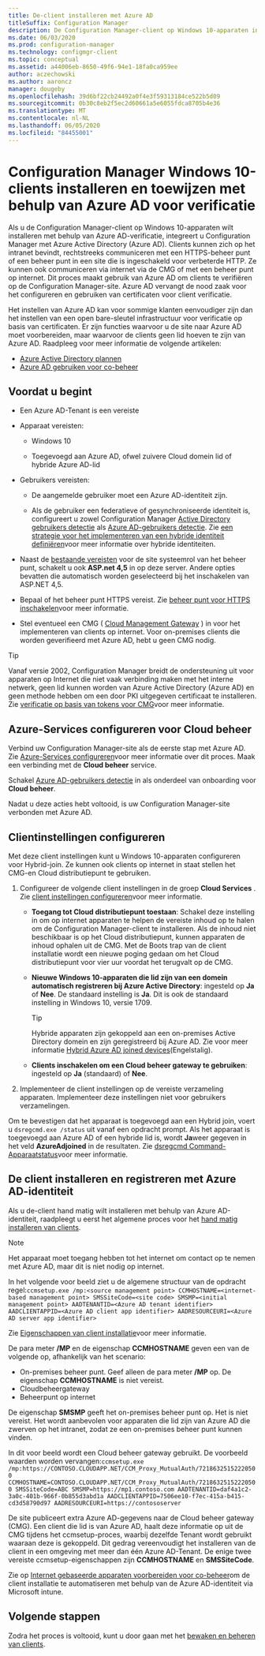 ```yaml
---
title: De-client installeren met Azure AD
titleSuffix: Configuration Manager
description: De Configuration Manager-client op Windows 10-apparaten installeren en toewijzen met behulp van Azure Active Directory voor verificatie
ms.date: 06/03/2020
ms.prod: configuration-manager
ms.technology: configmgr-client
ms.topic: conceptual
ms.assetid: a44006eb-8650-49f6-94e1-18fa0ca959ee
author: aczechowski
ms.author: aaroncz
manager: dougeby
ms.openlocfilehash: 39d6bf22cb24492a0f4e3f59313184ce522b5d09
ms.sourcegitcommit: 0b30c8eb2f5ec2d60661a5e6055fdca8705b4e36
ms.translationtype: MT
ms.contentlocale: nl-NL
ms.lasthandoff: 06/05/2020
ms.locfileid: "84455001"
---
```

# <a name="install-and-assign-configuration-manager-windows-10-clients-using-azure-ad-for-authentication"></a>Configuration Manager Windows 10-clients installeren en toewijzen met behulp van Azure AD voor verificatie

Als u de Configuration Manager-client op Windows 10-apparaten wilt installeren met behulp van Azure AD-verificatie, integreert u Configuration Manager met Azure Active Directory (Azure AD). Clients kunnen zich op het intranet bevindt, rechtstreeks communiceren met een HTTPS-beheer punt of een beheer punt in een site die is ingeschakeld voor verbeterde HTTP. Ze kunnen ook communiceren via internet via de CMG of met een beheer punt op internet. Dit proces maakt gebruik van Azure AD om clients te verifiëren op de Configuration Manager-site. Azure AD vervangt de nood zaak voor het configureren en gebruiken van certificaten voor client verificatie.

Het instellen van Azure AD kan voor sommige klanten eenvoudiger zijn dan het instellen van een open bare-sleutel infrastructuur voor verificatie op basis van certificaten. Er zijn functies waarvoor u de site naar Azure AD moet voorbereiden, maar waarvoor de clients geen lid hoeven te zijn van Azure AD.<!-- SCCMDocs issue 1259 --> Raadpleeg voor meer informatie de volgende artikelen:

- [Azure Active Directory plannen](../../plan-design/security/plan-for-security.md#bkmk_planazuread)
- [Azure AD gebruiken voor co-beheer](../../../comanage/quickstart-hybrid-aad.md)

## <a name="before-you-begin"></a>Voordat u begint

- Een Azure AD-Tenant is een vereiste  

- Apparaat vereisten:  

  - Windows 10  

  - Toegevoegd aan Azure AD, ofwel zuivere Cloud domein lid of hybride Azure AD-lid  

- Gebruikers vereisten:  

  - De aangemelde gebruiker moet een Azure AD-identiteit zijn.

  - Als de gebruiker een federatieve of gesynchroniseerde identiteit is, configureert u zowel Configuration Manager [Active Directory gebruikers detectie](../../servers/deploy/configure/about-discovery-methods.md#bkmk_aboutUser) als [Azure AD-gebruikers detectie](../../servers/deploy/configure/about-discovery-methods.md#azureaddisc). Zie [een strategie voor het implementeren van een hybride identiteit definiëren](https://docs.microsoft.com/azure/active-directory/hybrid/plan-hybrid-identity-design-considerations-identity-adoption-strategy)voor meer informatie over hybride identiteiten.<!--497750-->

- Naast de [bestaande vereisten](../../plan-design/configs/site-and-site-system-prerequisites.md#bkmk_2012MPpreq) voor de site systeemrol van het beheer punt, schakelt u ook **ASP.net 4,5** in op deze server. Andere opties bevatten die automatisch worden geselecteerd bij het inschakelen van ASP.NET 4,5.  

- Bepaal of het beheer punt HTTPS vereist. Zie [beheer punt voor HTTPS inschakelen](../manage/cmg/certificates-for-cloud-management-gateway.md#bkmk_mphttps)voor meer informatie.  

- Stel eventueel een CMG ( [Cloud Management Gateway](../manage/cmg/plan-cloud-management-gateway.md) ) in voor het implementeren van clients op internet. Voor on-premises clients die worden geverifieerd met Azure AD, hebt u geen CMG nodig.  

> [!TIP]
> Vanaf versie 2002,<!--5686290--> Configuration Manager breidt de ondersteuning uit voor apparaten op Internet die niet vaak verbinding maken met het interne netwerk, geen lid kunnen worden van Azure Active Directory (Azure AD) en geen methode hebben om een door PKI uitgegeven certificaat te installeren. Zie [verificatie op basis van tokens voor CMG](deploy-clients-cmg-token.md)voor meer informatie.

## <a name="configure-azure-services-for-cloud-management"></a>Azure-Services configureren voor Cloud beheer

Verbind uw Configuration Manager-site als de eerste stap met Azure AD. Zie [Azure-Services configureren](../../servers/deploy/configure/azure-services-wizard.md)voor meer informatie over dit proces. Maak een verbinding met de **Cloud beheer** service.

Schakel [Azure AD-gebruikers detectie](../../servers/deploy/configure/configure-discovery-methods.md#azureaadisc) in als onderdeel van onboarding voor **Cloud beheer**.

Nadat u deze acties hebt voltooid, is uw Configuration Manager-site verbonden met Azure AD.

## <a name="configure-client-settings"></a>Clientinstellingen configureren

Met deze client instellingen kunt u Windows 10-apparaten configureren voor Hybrid-join. Ze kunnen ook clients op internet in staat stellen het CMG-en Cloud distributiepunt te gebruiken.

1. Configureer de volgende client instellingen in de groep **Cloud Services** . Zie [client instellingen configureren](configure-client-settings.md)voor meer informatie.

    - **Toegang tot Cloud distributiepunt toestaan**: Schakel deze instelling in om op internet apparaten te helpen de vereiste inhoud op te halen om de Configuration Manager-client te installeren. Als de inhoud niet beschikbaar is op het Cloud distributiepunt, kunnen apparaten de inhoud ophalen uit de CMG. Met de Boots trap van de client installatie wordt een nieuwe poging gedaan om het Cloud distributiepunt voor vier uur voordat het terugvalt op de CMG.<!--495533-->  

    - **Nieuwe Windows 10-apparaten die lid zijn van een domein automatisch registreren bij Azure Active Directory**: ingesteld op **Ja** of **Nee**. De standaard instelling is **Ja**. Dit is ook de standaard instelling in Windows 10, versie 1709.

        > [!TIP]
        > Hybride apparaten zijn gekoppeld aan een on-premises Active Directory domein en zijn geregistreerd bij Azure AD. Zie voor meer informatie [Hybrid Azure AD joined devices](https://docs.microsoft.com/azure/active-directory/devices/concept-azure-ad-join-hybrid)(Engelstalig).<!-- MEMDocs#325 -->

    - **Clients inschakelen om een Cloud beheer gateway te gebruiken**: ingesteld op **Ja** (standaard) of **Nee**.  

2. Implementeer de client instellingen op de vereiste verzameling apparaten. Implementeer deze instellingen niet voor gebruikers verzamelingen.

Om te bevestigen dat het apparaat is toegevoegd aan een Hybrid join, voert u `dsregcmd.exe /status` uit vanaf een opdracht prompt. Als het apparaat is toegevoegd aan Azure AD of een hybride lid is, wordt **Ja**weer gegeven in het veld **AzureAdjoined** in de resultaten. Zie [dsregcmd Command-Apparaatstatus](https://docs.microsoft.com/azure/active-directory/devices/troubleshoot-device-dsregcmd)voor meer informatie.

## <a name="install-and-register-the-client-using-azure-ad-identity"></a>De client installeren en registreren met Azure AD-identiteit

Als u de-client hand matig wilt installeren met behulp van Azure AD-identiteit, raadpleegt u eerst het algemene proces voor het [hand matig installeren van clients](deploy-clients-to-windows-computers.md#BKMK_Manual).

> [!Note]  
> Het apparaat moet toegang hebben tot het internet om contact op te nemen met Azure AD, maar dit is niet nodig op internet.

In het volgende voor beeld ziet u de algemene structuur van de opdracht regel:`ccmsetup.exe /mp:<source management point> CCMHOSTNAME=<internet-based management point> SMSSiteCode=<site code> SMSMP=<initial management point> AADTENANTID=<Azure AD tenant identifier> AADCLIENTAPPID=<Azure AD client app identifier> AADRESOURCEURI=<Azure AD server app identifier>`

Zie [Eigenschappen van client installatie](about-client-installation-properties.md)voor meer informatie.

De para meter **/MP** en de eigenschap **CCMHOSTNAME** geven een van de volgende op, afhankelijk van het scenario:

- On-premises beheer punt. Geef alleen de para meter **/MP** op. De eigenschap **CCMHOSTNAME** is niet vereist.
- Cloudbeheergateway
-  Beheerpunt op internet

De eigenschap **SMSMP** geeft het on-premises beheer punt op. Het is niet vereist. Het wordt aanbevolen voor apparaten die lid zijn van Azure AD die zwerven op het intranet, zodat ze een on-premises beheer punt kunnen vinden.

In dit voor beeld wordt een Cloud beheer gateway gebruikt. De voorbeeld waarden worden vervangen:`ccmsetup.exe /mp:https://CONTOSO.CLOUDAPP.NET/CCM_Proxy_MutualAuth/72186325152220500 CCMHOSTNAME=CONTOSO.CLOUDAPP.NET/CCM_Proxy_MutualAuth/72186325152220500 SMSSiteCode=ABC SMSMP=https://mp1.contoso.com AADTENANTID=daf4a1c2-3a0c-401b-966f-0b855d3abd1a AADCLIENTAPPID=7506ee10-f7ec-415a-b415-cd3d58790d97 AADRESOURCEURI=https://contososerver`

De site publiceert extra Azure AD-gegevens naar de Cloud beheer gateway (CMG). Een client die lid is van Azure AD, haalt deze informatie op uit de CMG tijdens het ccmsetup-proces, waarbij dezelfde Tenant wordt gebruikt waaraan deze is gekoppeld. Dit gedrag vereenvoudigt het installeren van de client in een omgeving met meer dan één Azure AD-Tenant. De enige twee vereiste ccmsetup-eigenschappen zijn **CCMHOSTNAME** en **SMSSiteCode**.<!--3607731-->

Zie op [Internet gebaseerde apparaten voorbereiden voor co-beheer](../../../comanage/how-to-prepare-Win10.md#install-the-configuration-manager-client)om de client installatie te automatiseren met behulp van de Azure AD-identiteit via Microsoft intune.

## <a name="next-steps"></a>Volgende stappen

Zodra het proces is voltooid, kunt u door gaan met het [bewaken en beheren van clients](../manage/monitor-clients.md).
